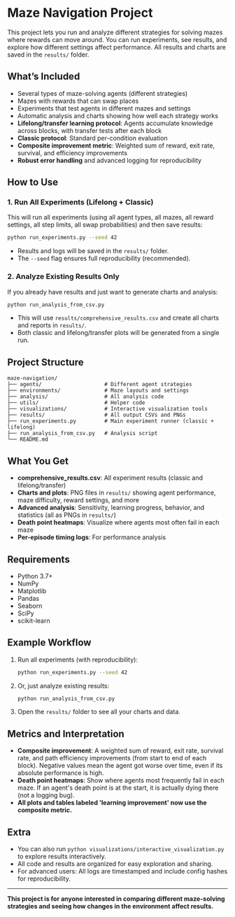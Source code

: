 # Maze Navigation Project

This project lets you run and analyze different strategies for solving mazes where rewards can move around. You can run experiments, see results, and explore how different settings affect performance. All results and charts are saved in the `results/` folder.

## What’s Included
- Several types of maze-solving agents (different strategies)
- Mazes with rewards that can swap places
- Experiments that test agents in different mazes and settings
- Automatic analysis and charts showing how well each strategy works
- **Lifelong/transfer learning protocol**: Agents accumulate knowledge across blocks, with transfer tests after each block
- **Classic protocol**: Standard per-condition evaluation
- **Composite improvement metric**: Weighted sum of reward, exit rate, survival, and efficiency improvements
- **Robust error handling** and advanced logging for reproducibility

## How to Use

### 1. Run All Experiments (Lifelong + Classic)
This will run all experiments (using all agent types, all mazes, all reward settings, all step limits, all swap probabilities) and then save results:
```bash
python run_experiments.py --seed 42
```
- Results and logs will be saved in the `results/` folder.
- The `--seed` flag ensures full reproducibility (recommended).

### 2. Analyze Existing Results Only
If you already have results and just want to generate charts and analysis:
```bash
python run_analysis_from_csv.py
```
- This will use `results/comprehensive_results.csv` and create all charts and reports in `results/`.
- Both classic and lifelong/transfer plots will be generated from a single run.

## Project Structure
```
maze-navigation/
├── agents/                    # Different agent strategies
├── environments/              # Maze layouts and settings
├── analysis/                  # All analysis code
├── utils/                     # Helper code
├── visualizations/            # Interactive visualization tools
├── results/                   # All output CSVs and PNGs
├── run_experiments.py         # Main experiment runner (classic + lifelong)
├── run_analysis_from_csv.py   # Analysis script
└── README.md
```

## What You Get
- **comprehensive_results.csv**: All experiment results (classic and lifelong/transfer)
- **Charts and plots**: PNG files in `results/` showing agent performance, maze difficulty, reward settings, and more
- **Advanced analysis**: Sensitivity, learning progress, behavior, and statistics (all as PNGs in `results/`)
- **Death point heatmaps**: Visualize where agents most often fail in each maze
- **Per-episode timing logs**: For performance analysis

## Requirements
- Python 3.7+
- NumPy
- Matplotlib
- Pandas
- Seaborn
- SciPy
- scikit-learn

## Example Workflow
1. Run all experiments (with reproducibility):
   ```bash
   python run_experiments.py --seed 42
   ```
2. Or, just analyze existing results:
   ```bash
   python run_analysis_from_csv.py
   ```
3. Open the `results/` folder to see all your charts and data.

## Metrics and Interpretation
- **Composite improvement**: A weighted sum of reward, exit rate, survival rate, and path efficiency improvements (from start to end of each block). Negative values mean the agent got worse over time, even if its absolute performance is high.
- **Death point heatmaps**: Show where agents most frequently fail in each maze. If an agent's death point is at the start, it is actually dying there (not a logging bug).
- **All plots and tables labeled 'learning improvement' now use the composite metric.**

## Extra
- You can also run `python visualizations/interactive_visualization.py` to explore results interactively.
- All code and results are organized for easy exploration and sharing.
- For advanced users: All logs are timestamped and include config hashes for reproducibility.

---
**This project is for anyone interested in comparing different maze-solving strategies and seeing how changes in the environment affect results.** 